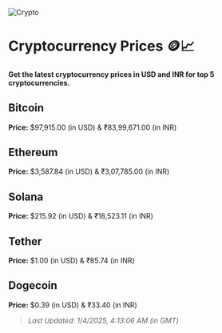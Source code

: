 
![Crypto](https://www.techguide.com.au/wp-content/uploads/2020/11/crypto3.jpeg)

# Cryptocurrency Prices 🪙📈

#### Get the latest cryptocurrency prices in USD and INR for top 5 cryptocurrencies.

## Bitcoin

**Price:** $97,915.00 (in USD) & ₹83,99,671.00 (in INR)

## Ethereum

**Price:** $3,587.84 (in USD) & ₹3,07,785.00 (in INR)

## Solana

**Price:** $215.92 (in USD) & ₹18,523.11 (in INR)

## Tether

**Price:** $1.00 (in USD) & ₹85.74 (in INR)

## Dogecoin

**Price:** $0.39 (in USD) & ₹33.40 (in INR)

> _Last Updated: 1/4/2025, 4:13:06 AM (in GMT)_
